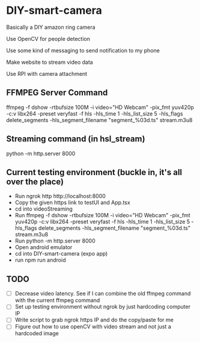 # DIY-smart-camera
Basically a DIY amazon ring camera

Use OpenCV for people detection

Use some kind of messaging to send notification to my phone

Make website to stream video data

Use RPI with camera attachment



## FFMPEG Server Command
ffmpeg -f dshow -rtbufsize 100M -i video="HD Webcam" -pix_fmt yuv420p -c:v libx264 -preset veryfast -f hls -hls_time 1 -hls_list_size 5 -hls_flags delete_segments -hls_segment_filename "segment_%03d.ts" stream.m3u8

## Streaming command (in hsl_stream)
python -m http.server 8000

## Current testing environment (buckle in, it's all over the place)
   * Run ngrok http http://localhost:8000
   * Copy the given https link to testUI and App.tsx
   * cd into videoStreaming
   * Run ffmpeg -f dshow -rtbufsize 100M -i video="HD Webcam" -pix_fmt yuv420p -c:v libx264 -preset veryfast -f hls -hls_time 1 -hls_list_size 5 -hls_flags delete_segments -hls_segment_filename "segment_%03d.ts" stream.m3u8
   * Run python -m http.server 8000
   * Open android emulator
   * cd into DIY-smart-camera (expo app)
   * run npm run android

## TODO
- [ ] Decrease video latency. See if I can combine the old ffmpeg command with the current ffmpeg command
- [ ] Set up testing environment without ngrok by just hardcoding computer IP
- [ ] Write script to grab ngrok https IP and do the copy/paste for me
- [ ] Figure out how to use openCV with video stream and not just a hardcoded image
